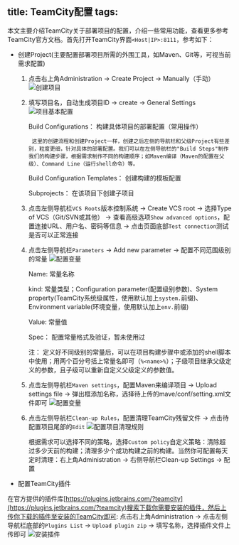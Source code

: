 title: TeamCity配置
tags:
---

本文主要介绍TeamCity关于部署项目的配置，介绍一些常用功能，查看更多参考TeamCity官方文档。首先打开TeamCity界面`<Host|IP>:8111`，参考如下：

- 创建Project(主要配置部署项目所需的外围工具，如Maven、Git等，可视当前需求配置)

	1. 点击右上角Administration -> Create Project -> Manually（手动） 
		![创建项目](http://7xlmfk.com1.z0.glb.clouddn.com/imgs/teamcity/tcc2.png)
	
	2. 填写项目名，自动生成项目ID -> create -> General Settings
		![项目基本配置](http://7xlmfk.com1.z0.glb.clouddn.com/imgs/teamcity/tcc3.png)
		
		Build Configurations： 构建具体项目的部署配置（常用操作）
		
			这里的创建流程和创建Project一样，创建之后左侧的导航栏和父级Project有些差别，粒度更细，针对具体的部署配置。我们可以在左侧导航栏的"Build Steps"制作我们的构建步骤，根据需求制作不同的构建顺序；如Maven编译（Maven的配置在父级）、Command Line（运行shell命令）等。
		
		Build Configuration Templates： 创建构建的模板配置
		
		Subprojects： 在该项目下创建子项目

	3. 点击左侧导航栏`VCS Roots`版本控制系统 -> Create VCS root -> 选择Type of VCS（Git/SVN或其他） -> 查看高级选项`Show advanced options`，配置连接URL、用户名、密码等信息 -> 点击页面底部`Test connection`测试是否可以正常连接
	
	4. 点击左侧导航栏`Parameters` -> Add new parameter -> 配置不同范围级别的常量
		![配置变量](http://7xlmfk.com1.z0.glb.clouddn.com/imgs/teamcity/tcc4.png)
		
		Name: 常量名称
		
		kind: 常量类型；Configuration parameter(配置级别参数)、System property(TeamCity系统级属性，使用默认加上`system.`前缀)、Environment variable(环境变量，使用默认加上`env.`前缀)
		
		Value: 常量值
		
		Spec： 配置常量格式及验证，暂未使用过
		
		注： 定义好不同级别的常量后，可以在项目构建步骤中或添加的shell脚本中使用；用两个百分号括上常量名即可（`%<name>%`）；子级项目继承父级定义的参数，且子级可以重新自定义父级定义的参数值。
		
	5. 点击左侧导航栏`Maven settings`，配置Maven来编译项目 -> Upload settings file -> 弹出框添加名称，选择待上传的mave/conf/setting.xml文件即可
		![配置变量](http://7xlmfk.com1.z0.glb.clouddn.com/imgs/teamcity/tcc5.png)

	6. 点击左侧导航栏`Clean-up Rules`，配置清理TeamCity残留文件 -> 点击待配置项目尾部的`Edit`
		![配置项目清理规则](http://7xlmfk.com1.z0.glb.clouddn.com/imgs/teamcity/tcc6.png)
		
		根据需求可以选择不同的策略，选择`Custom policy`自定义策略：清除超过多少天前的构建；清理多少个成功构建之前的构建。当然你可配置每天定时清理：右上角Administration -> 右侧导航栏Clean-up Settings -> 配置

- 配置TeamCity插件

在官方提供的插件库[https://plugins.jetbrains.com/?teamcity](https://plugins.jetbrains.com/?teamcity)搜索下载你需要安装的插件，然后上传你下载的插件至安装的TeamCity即可: 点击右上角Administration -> 点击左侧导航栏底部的`Plugins List` -> `Upload plugin zip` -> 填写名称，选择插件文件上传即可
![安装插件](http://7xlmfk.com1.z0.glb.clouddn.com/imgs/teamcity/tcc7.png)
